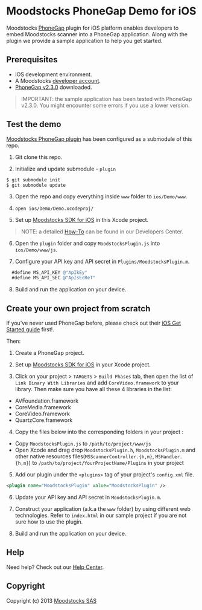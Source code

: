 # Moodstocks PhoneGap Demo for iOS

Moodstocks [PhoneGap](http://phonegap.com/) plugin for iOS platform enables developers to embed Moodstocks scanner into a PhoneGap application. Along with the plugin we provide a sample application to help you get started.

## Prerequisites

* iOS development environment.
* A Moodstocks [developer account](https://developers.moodstocks.com/register).
* [PhoneGap v2.3.0](http://phonegap.com/download/) downloaded.

> IMPORTANT: the sample application has been tested with PhoneGap v2.3.0. You might encounter some errors if you use a lower version.

## Test the demo

[Moodstocks PhoneGap plugin](https://github.com/Moodstocks/moodstocks-phonegap-plugin/) has been configured as a submodule of this repo.

1. Git clone this repo.

2. Initialize and update submodule - `plugin`

  ```console
  $ git submodule init
  $ git submodule update
  ```

3. Open the repo and copy everything inside `www` folder to `ios/Demo/www`.

4. `open ios/Demo/Demo.xcodeproj/`

5. Set up [Moodstocks SDK for iOS](https://developers.moodstocks.com/downloads) in this Xcode project.

  > NOTE: a detailed [How-To](https://developers.moodstocks.com/doc/tuto-ios/1) can be found in our Developers Center.

6. Open the `plugin` folder and copy `MoodstocksPlugin.js` into `ios/Demo/www/js`.

7. Configure your API key and API secret in `Plugins/MoodstocksPlugin.m`.

  ```objective-c
    #define MS_API_KEY @"ApIkEy"
    #define MS_API_SEC @"ApIsEcReT"
  ```

8. Build and run the application on your device.

## Create your own project from scratch

If you've never used PhoneGap before, please check out their [iOS Get Started guide](http://docs.phonegap.com/en/2.3.0/guide_getting-started_ios_index.md.html#Getting%20Started%20with%20iOS) first!.

Then:

1. Create a PhoneGap project.

2. Set up [Moodstocks SDK for iOS](https://developers.moodstocks.com/downloads) in your Xcode project.

3. Click on your project > `TARGETS` > `Build Phases` tab, then open the list of `Link Binary With Libraries` and add `CoreVideo.framework` to your library. Then make sure you have all these 4 libraries in the list:
  * AVFoundation.framework
  * CoreMedia.framework
  * CoreVideo.framework
  * QuartzCore.framework

4. Copy the files below into the corresponding folders in your project :
  * Copy `MoodstocksPlugin.js` to `/path/to/project/www/js`
  * Open Xcode and drag drop `MoodstocksPlugin.h`, `MoodstocksPlugin.m` and other native resources files(`MSScannerController.{h,m}`, `MSHandler.{h,m}`) to `/path/to/project/YourProjectName/Plugins` in your project

5. Add our plugin under the ```<plugins>``` tag of your project's `config.xml` file.

  ```xml
  <plugin name="MoodstocksPlugin" value="MoodstocksPlugin" />
  ```

6. Update your API key and API secret in `MoodstocksPlugin.m`.

7. Construct your application (a.k.a the `www` folder) by using different web technologies. Refer to `index.html` in our sample project if you are not sure how to use the plugin.

7. Build and run the application on your device.

## Help

Need help? Check out our [Help Center](http://help.moodstocks.com/).

## Copyright

Copyright (c) 2013 [Moodstocks SAS](http://www.moodstocks.com)
